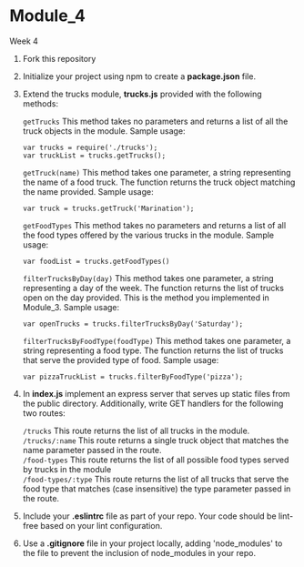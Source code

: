# Module_4

Week 4

1. Fork this repository
2. Initialize your project using npm to create a **package.json** file.
3. Extend the trucks module, **trucks.js** provided with the following methods:

   `getTrucks` This method takes no parameters and returns a list of all the truck objects in the module. Sample usage:

   `var trucks = require('./trucks');`  
   `var truckList = trucks.getTrucks();`

   `getTruck(name)` This method takes one parameter, a string representing the name of a food truck. The function returns the truck object matching the name provided. Sample usage:

   `var truck = trucks.getTruck('Marination');`

   `getFoodTypes` This method takes no parameters and returns a list of all the food types offered by the various trucks in the module. Sample usage:

   `var foodList = trucks.getFoodTypes()`

   `filterTrucksByDay(day)` This method takes one parameter, a string representing a day of the week. The function returns the list of trucks open on the day provided. This is the method you implemented in Module_3. Sample usage:

   `var openTrucks = trucks.filterTrucksByDay('Saturday');`

   `filterTrucksByFoodType(foodType)` This method takes one parameter, a string representing a food type. The function returns the list of trucks that serve the provided type of food. Sample usage:

   `var pizzaTruckList = trucks.filterByFoodType('pizza');`

4. In **index.js** implement an express server that serves up static files from the public directory. Additionally, write GET handlers for the following two routes:

   `/trucks` This route returns the list of all trucks in the module.  
   `/trucks/:name` This route returns a single truck object that matches the name parameter passed in the route.  
   `/food-types` This route returns the list of all possible food types served by trucks in the module  
   `/food-types/:type` This route returns the list of all trucks that serve the food type that matches (case insensitive) the type parameter passed in the route.

5. Include your **.eslintrc** file as part of your repo. Your code should be lint-free based on your lint configuration.
6. Use a **.gitignore** file in your project locally, adding 'node_modules' to the file to prevent the inclusion of node_modules in your repo.
